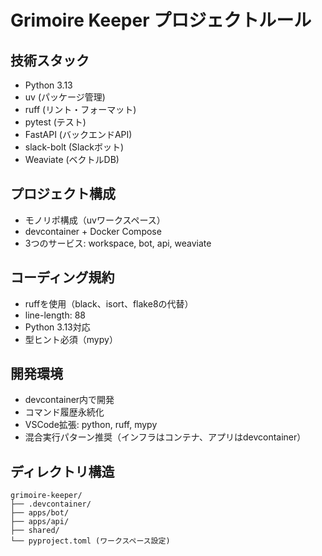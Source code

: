# Grimoire Keeper プロジェクトルール

## 技術スタック
- Python 3.13
- uv (パッケージ管理)
- ruff (リント・フォーマット)
- pytest (テスト)
- FastAPI (バックエンドAPI)
- slack-bolt (Slackボット)
- Weaviate (ベクトルDB)

## プロジェクト構成
- モノリポ構成（uvワークスペース）
- devcontainer + Docker Compose
- 3つのサービス: workspace, bot, api, weaviate

## コーディング規約
- ruffを使用（black、isort、flake8の代替）
- line-length: 88
- Python 3.13対応
- 型ヒント必須（mypy）

## 開発環境
- devcontainer内で開発
- コマンド履歴永続化
- VSCode拡張: python, ruff, mypy
- 混合実行パターン推奨（インフラはコンテナ、アプリはdevcontainer）

## ディレクトリ構造
```
grimoire-keeper/
├── .devcontainer/
├── apps/bot/
├── apps/api/
├── shared/
└── pyproject.toml (ワークスペース設定)
```